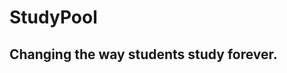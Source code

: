 StudyPool
=========

Changing the way students study forever.
----------------------------------------